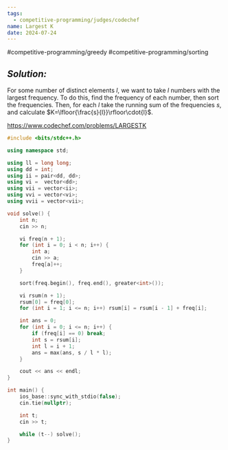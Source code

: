 ```yaml
---
tags:
  - competitive-programming/judges/codechef
name: Largest K
date: 2024-07-24
---
```

#competitive-programming/greedy #competitive-programming/sorting 
## _Solution:_
For some number of distinct elements $l$, we want to take $l$ numbers with the largest frequency. To do this, find the frequency of each number, then sort the frequencies. Then, for each $l$ take the running sum of the frequencies $s$, and calculate $K=\lfloor{\frac{s}{l}}\rfloor\cdot{l}$.

https://www.codechef.com/problems/LARGESTK
```cpp
#include <bits/stdc++.h>

using namespace std;

using ll = long long;
using dd = int;
using ii = pair<dd, dd>;
using vi =  vector<dd>;
using vii = vector<ii>;
using vvi = vector<vi>;
using vvii = vector<vii>;

void solve() {
    int n;
    cin >> n;

    vi freq(n + 1);
    for (int i = 0; i < n; i++) {
        int a;
        cin >> a;
        freq[a]++;
    }

    sort(freq.begin(), freq.end(), greater<int>());

    vi rsum(n + 1);
    rsum[0] = freq[0];
    for (int i = 1; i <= n; i++) rsum[i] = rsum[i - 1] + freq[i];

    int ans = 0;
    for (int i = 0; i <= n; i++) {
        if (freq[i] == 0) break;
        int s = rsum[i];
        int l = i + 1;
        ans = max(ans, s / l * l);
    }

    cout << ans << endl;
}

int main() {
    ios_base::sync_with_stdio(false);
    cin.tie(nullptr);

    int t;
    cin >> t;

    while (t--) solve();
}
```